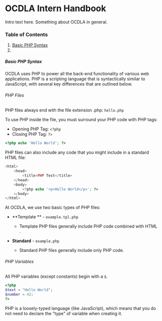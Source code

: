 # OCDLA Intern Handbook



Intro text here. Something about OCDLA in general.









### Table of Contents

1. [Basic PHP Syntax](#basic-php-syntax)
2. 

























































































##### Basic PHP Syntax

OCDLA uses PHP to power all the back-end functionality of various web applications. PHP is a scripting language that is syntactically similar to JavaScript, with several key differences that are outlined below.



###### PHP Files

PHP files always end with the file extension .php: ```hello.php```




To use PHP inside the file, you must surround your PHP code with PHP tags: 

- Opening PHP Tag: ```<?php```
- Closing PHP Tag: ```?>```

```php
<?php echo 'Hello World'; ?>
```



PHP files can also include any code that you might include in a standard HTML file:

```php
<html>
	<head>
		<title>PHP Test</title>
	</head>
	<body>
		<?php echo '<p>Hello World</p>'; ?>
	</body>
</html>
```



At OCDLA, we use two basic types of PHP files:

- **Template ** -  ```example.tpl.php```
	
	- Template PHP files generally include PHP code combined with HTML .
	
	  
	
- **Standard**  -  ```example.php```
	
	- Standard PHP files generally include only PHP code.





###### PHP Variables

All PHP variables (except constants) begin with a ```$```.

```php
<?php
$text = "Hello World";
$number = 42;
?>
```




PHP is a loosely-typed language (like JavaScript), which means that you do not need to declare the "type" of variable when creating it.

